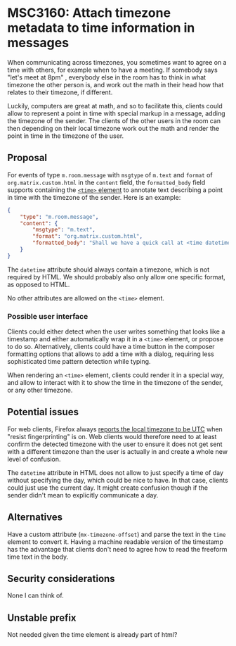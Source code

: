 # MSC3160: Attach timezone metadata to time information in messages

When communicating across timezones, you sometimes want to agree on a time with
others, for example when to have a meeting. If somebody says "let's meet at 8pm"
, everybody else in the room has to think in what timezone the other person is,
and work out the math in their head how that relates to their timezone,
if different.

Luckily, computers are great at math, and so to facilitate this, clients could 
allow to represent a point in time with special markup in a message,
adding the timezone of the sender. The clients of the other users in the room
can then depending on their local timezone work out the math and render
the point in time in the timezone of the user.

## Proposal

For events of type `m.room.message` with `msgtype` of `m.text` and `format` of 
`org.matrix.custom.html` in the `content` field, the `formatted_body` field 
supports containing the
[`<time>` element](https://developer.mozilla.org/en-US/docs/Web/HTML/Element/time)
to annotate text describing a point in time with the timezone of the sender.
Here is an example:

```json
{
    "type": "m.room.message",
    "content": {
        "msgtype": "m.text",
        "format": "org.matrix.custom.html",
        "formatted_body": "Shall we have a quick call at <time datetime=\"2021-04-30T09:00-0200\">9am tomorrow</time>?"
    }
}
```

The `datetime` attribute should always contain a timezone, which is not required
 by HTML. We should probably also only allow one specific format,
 as opposed to HTML.
 
No other attributes are allowed on the `<time>` element.

### Possible user interface

Clients could either detect when the user writes something that looks like
a timestamp and either automatically wrap it in a `<time>` element, or propose
to do so. Alternatively, clients could have a time button in the composer
formatting options that allows to add a time with a dialog, requiring less
sophisticated time pattern detection while typing.

When rendering an `<time>` element, clients could render it in a special way,
and allow to interact with it to show the time in the timezone of the sender,
or any other timezone.

## Potential issues

For web clients, Firefox always
[reports the local timezone to be UTC](https://bugzilla.mozilla.org/show_bug.cgi?id=1330890)
when "resist fingerprinting" is on. Web clients would therefore need to at
least confirm the detected timezone with the user to ensure it does not get
sent with a different timezone than the user is actually in and create
a whole new level of confusion.

The `datetime` attribute in HTML does not allow to just specify a time of day
without specifying the day, which could be nice to have. In that case, clients
could just use the current day. It might create confusion though if the sender
didn't mean to explicitly communicate a day.

## Alternatives

Have a custom attribute (`mx-timezone-offset`) and parse the text in the `time`
element to convert it. Having a machine readable version of the timestamp has
the advantage that clients don't need to agree how to read the freeform time
text in the body.

## Security considerations

None I can think of.

## Unstable prefix

Not needed given the time element is already part of html?
